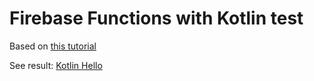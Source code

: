 # Firebase Functions with Kotlin test

Based on [this tutorial](https://medium.com/@LuhmirinS/setting-up-firebase-functions-with-kotlin-1c34b2ca2427)

See result: [Kotlin Hello](https://us-central1-functions-test-fc4cd.cloudfunctions.net/kotlinHello?name=Love)